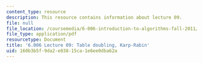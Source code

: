 ```yaml
---
content_type: resource
description: This resource contains information about lecture 09.
file: null
file_location: /coursemedia/6-006-introduction-to-algorithms-fall-2011/160b3b5f9da2e03815ca1e6ee0dba62a_MIT6_006F11_lec09.pdf
file_type: application/pdf
resourcetype: Document
title: '6.006 Lecture 09: Table doubling, Karp-Rabin'
uid: 160b3b5f-9da2-e038-15ca-1e6ee0dba62a
---
```

